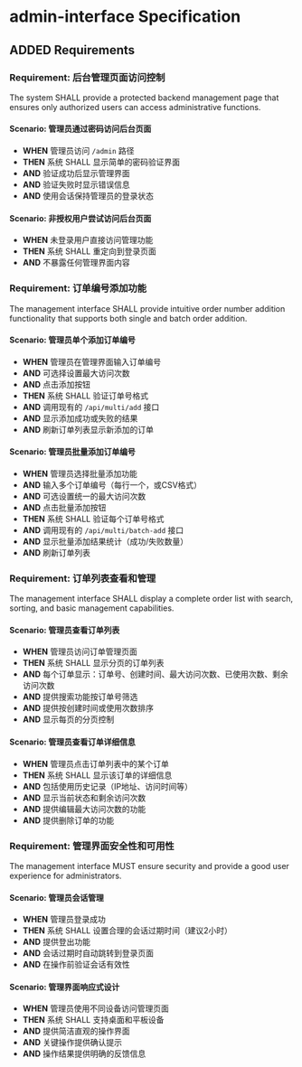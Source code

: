 # admin-interface Specification

## ADDED Requirements

### Requirement: 后台管理页面访问控制
The system SHALL provide a protected backend management page that ensures only authorized users can access administrative functions.

#### Scenario: 管理员通过密码访问后台页面
- **WHEN** 管理员访问 `/admin` 路径
- **THEN** 系统 SHALL 显示简单的密码验证界面
- **AND** 验证成功后显示管理界面
- **AND** 验证失败时显示错误信息
- **AND** 使用会话保持管理员的登录状态

#### Scenario: 非授权用户尝试访问后台页面
- **WHEN** 未登录用户直接访问管理功能
- **THEN** 系统 SHALL 重定向到登录页面
- **AND** 不暴露任何管理界面内容

### Requirement: 订单编号添加功能
The management interface SHALL provide intuitive order number addition functionality that supports both single and batch order addition.

#### Scenario: 管理员单个添加订单编号
- **WHEN** 管理员在管理界面输入订单编号
- **AND** 可选择设置最大访问次数
- **AND** 点击添加按钮
- **THEN** 系统 SHALL 验证订单号格式
- **AND** 调用现有的 `/api/multi/add` 接口
- **AND** 显示添加成功或失败的结果
- **AND** 刷新订单列表显示新添加的订单

#### Scenario: 管理员批量添加订单编号
- **WHEN** 管理员选择批量添加功能
- **AND** 输入多个订单编号（每行一个，或CSV格式）
- **AND** 可选设置统一的最大访问次数
- **AND** 点击批量添加按钮
- **THEN** 系统 SHALL 验证每个订单号格式
- **AND** 调用现有的 `/api/multi/batch-add` 接口
- **AND** 显示批量添加结果统计（成功/失败数量）
- **AND** 刷新订单列表

### Requirement: 订单列表查看和管理
The management interface SHALL display a complete order list with search, sorting, and basic management capabilities.

#### Scenario: 管理员查看订单列表
- **WHEN** 管理员访问订单管理页面
- **THEN** 系统 SHALL 显示分页的订单列表
- **AND** 每个订单显示：订单号、创建时间、最大访问次数、已使用次数、剩余访问次数
- **AND** 提供搜索功能按订单号筛选
- **AND** 提供按创建时间或使用次数排序
- **AND** 显示每页的分页控制

#### Scenario: 管理员查看订单详细信息
- **WHEN** 管理员点击订单列表中的某个订单
- **THEN** 系统 SHALL 显示该订单的详细信息
- **AND** 包括使用历史记录（IP地址、访问时间等）
- **AND** 显示当前状态和剩余访问次数
- **AND** 提供编辑最大访问次数的功能
- **AND** 提供删除订单的功能

### Requirement: 管理界面安全性和可用性
The management interface MUST ensure security and provide a good user experience for administrators.

#### Scenario: 管理员会话管理
- **WHEN** 管理员登录成功
- **THEN** 系统 SHALL 设置合理的会话过期时间（建议2小时）
- **AND** 提供登出功能
- **AND** 会话过期时自动跳转到登录页面
- **AND** 在操作前验证会话有效性

#### Scenario: 管理界面响应式设计
- **WHEN** 管理员使用不同设备访问管理页面
- **THEN** 系统 SHALL 支持桌面和平板设备
- **AND** 提供简洁直观的操作界面
- **AND** 关键操作提供确认提示
- **AND** 操作结果提供明确的反馈信息
